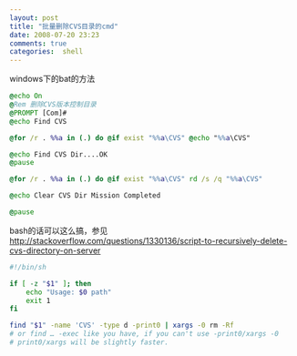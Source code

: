 ```yaml
---
layout: post
title: "批量删除CVS目录的cmd"
date: 2008-07-20 23:23
comments: true
categories:  shell 
---
```

windows下的bat的方法
```bat
@echo On
@Rem 删除CVS版本控制目录
@PROMPT [Com]#
@echo Find CVS

@for /r . %%a in (.) do @if exist "%%a\CVS" @echo "%%a\CVS"

@echo Find CVS Dir....OK
@pause

@for /r . %%a in (.) do @if exist "%%a\CVS" rd /s /q "%%a\CVS"

@echo Clear CVS Dir Mission Completed

@pause
```


bash的话可以这么搞，参见<a href="http://stackoverflow.com/questions/1330136/script-to-recursively-delete-cvs-directory-on-server">http://stackoverflow.com/questions/1330136/script-to-recursively-delete-cvs-directory-on-server</a>
```bash
#!/bin/sh

if [ -z "$1" ]; then
    echo "Usage: $0 path"
    exit 1
fi

find "$1" -name 'CVS' -type d -print0 | xargs -0 rm -Rf
# or find … -exec like you have, if you can't use -print0/xargs -0
# print0/xargs will be slightly faster.
```